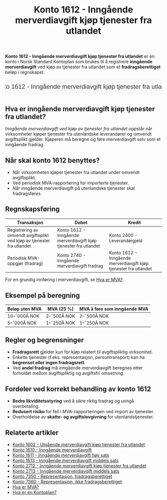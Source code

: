 ﻿---
title: "Konto 1612 - Inngående merverdiavgift kjøp tjenester fra utlandet"
seoTitle: "1612-inngaaende-merverdiavgift-kjop-tjen-fra-utlandet"
description: '**Konto 1612 - Inngående merverdiavgift kjøp tjenester fra utlandet** er en konto i Norsk Standard Kontoplan som brukes til å registrere **inngående merverd...'
---

**Konto 1612 - Inngående merverdiavgift kjøp tjenester fra utlandet** er en konto i Norsk Standard Kontoplan som brukes til å registrere **inngående merverdiavgift** ved kjøp av tjenester fra utlandet som et **fradragsberettiget** beløp i regnskapet.

![Illustrasjon av konto 1612 Inngående merverdiavgift kjøp tjenester fra utlandet](1612-inngaaende-merverdiavgift-kjop-tjen-fra-utlandet-image.svg)

## Hva er inngående merverdiavgift kjøp tjenester fra utlandet?

*Inngående merverdiavgift ved kjøp av tjenester fra utlandet* oppstår når virksomheter kjøper tjenester fra utenlandske leverandører og omvendt avgiftsplikt gjelder. Kjøperen må beregne og føre merverdiavgift selv som et inngående fradrag.

## Når skal konto 1612 benyttes?

* Når virksomheten kjøper tjenester fra utlandet under omvendt avgiftsplikt.
* Ved periodisk MVA-rapportering for importerte tjenester.
* Når inngående merverdiavgift på utenlandske tjenester skal fradragsføres.

## Regnskapsføring

| Transaksjon                                                          | Debet                                                | Kredit                                                 |
|----------------------------------------------------------------------|------------------------------------------------------|--------------------------------------------------------|
| Registrering av omvendt avgiftsplikt ved kjøp av tjenester fra utlandet | Konto 1612 - Inngående merverdiavgift kjøp tjenester fra utlandet | Konto 2400 - Leverandørgjeld                           |
| Periodisk MVA-oppgjør (fradrag)                                       | Konto 2740 - Inngående merverdiavgift fradrag        | Konto 1612 - Inngående merverdiavgift kjøp tjenester fra utlandet |

For en grundig innføring i merverdiavgift, se [Hva er MVA?](/blogs/regnskap/hva-er-moms-mva "Hva er MVA? MVA-regnskapsføring og merverdiavgift").

## Eksempel på beregning

| Beløp uten MVA   | MVA (25 %) | MVA å føre som inngående MVA |
|------------------|------------|-------------------------------|
| 10–¯000Â NOK       | 2–¯500Â NOK  | 2–¯500Â NOK                     |
| 5–¯000Â NOK        | 1–¯250Â NOK  | 1–¯250Â NOK                     |

## Regler og begrensninger

* **Fradragsrett** gjelder kun for kjøp relatert til avgiftspliktig virksomhet.
* Enkelte tjenester (f.eks. representasjon, persontransport) kan ha **begrenset eller ingen fradragsrett**.
* Ved **andel fradrag** må inngående merverdiavgift beregnes etter forholdet mellom avgiftspliktig og avgiftsfri omsetning.

## Fordeler ved korrekt behandling av konto 1612

* **Bedre likviditetsstyring** ved å sikre riktig fradrag og unngå overbetaling.
* **Redusert risiko** for feil i MVA-rapporteringen ved import av tjenester.
* Overholdelse av **skatte- og avgiftslovgivning** for utenlandstjenester.

## Relaterte artikler

* [Konto 1602 - Utgående merverdiavgift kjøp tjenester fra utlandet](/blogs/kontoplan/1602-utgaende-merverdiavgift-kjop-tjen-fra-utlandet "Konto 1602 - Utgående merverdiavgift kjøp tjenester fra utlandet")
* [Konto 1610 - Inngående merverdiavgift](/blogs/kontoplan/1610-inngaaende-merverdiavgift "Konto 1610 - Inngående merverdiavgift")
* [Konto 1611 - Inngående merverdiavgift høy sats](/blogs/kontoplan/1611-inngaaende-merverdiavgift-hoy-sats "Konto 1611 - Inngående merverdiavgift høy sats")
* [Konto 1613 - Inngående merverdiavgift middels sats](/blogs/kontoplan/1613-inngaaende-merverdiavgift-middels-sats "Konto 1613 - Inngående merverdiavgift middels sats")
* [Konto 2712 - Inngående merverdiavgift kjøp tjenester fra utlandet](/blogs/kontoplan/2712-inngaaende-merverdiavgift-kjop-tjen-fra-utlandet "Konto 2712 - Inngående merverdiavgift kjøp tjenester fra utlandet")
* [Konto 2713 - Inngående merverdiavgift middels sats](/blogs/kontoplan/2713-inngaaende-merverdiavgift-middels-sats "Konto 2713 - Inngående merverdiavgift middels sats")
* [Konto 7350 - Representasjon, fradragsberettiget](/blogs/kontoplan/7350-representasjon-fradragsberettiget "Konto 7350 - Representasjon, fradragsberettiget")
* [Konto 7360 - Representasjon, ikke fradragsberettiget](/blogs/kontoplan/7360-representasjon-ikke-fradragsberettiget "Konto 7360 - Representasjon, ikke fradragsberettiget")
* [Hva er MVA?](/blogs/regnskap/hva-er-moms-mva "Hva er MVA? MVA-regnskapsføring og merverdiavgift")
* [Hva er en Kontoplan?](/blogs/regnskap/hva-er-kontoplan "Hva er en Kontoplan? Komplett Guide til Kontoplaner i Norsk Regnskap")






